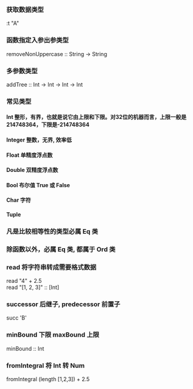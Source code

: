 ### 获取数据类型
:t "A"

### 函数指定入参出参类型

removeNonUppercase :: String -> String

### 多参数类型

addTree :: Int -> Int -> Int -> Int

### 常见类型

#### Int 整形，有界，也就是说它由上限和下限。对32位的机器而言，上限一般是214748364，下限是-214748364

#### Integer 整数，无界, 效率低

#### Float 单精度浮点数

#### Double 双精度浮点数

#### Bool 布尔值 True 或 False

#### Char 字符

#### Tuple 

### 凡是比较相等性的类型必属 Eq 类

### 除函数以外，必属 Eq 类, 都属于 Ord 类

### read 将字符串转成需要格式数据

read "4" + 2.5   
read "[1, 2, 3]" :: [Int]

### successor 后继子, predecessor 前置子

succ 'B' 

### minBound 下限 maxBound 上限

minBound :: Int

### fromIntegral 将 Int 转 Num

fromIntegral (length [1,2,3]) + 2.5



